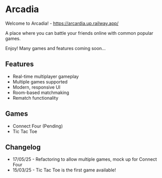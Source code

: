 # Arcadia

Welcome to Arcadia! - https://arcardia.up.railway.app/

A place where you can battle your friends online with common popular games.

Enjoy! Many games and features coming soon...

## Features

- Real-time multiplayer gameplay
- Multiple games supported
- Modern, responsive UI
- Room-based matchmaking
- Rematch functionality

## Games

- Connect Four (Pending)
- Tic Tac Toe

## Changelog

- 17/05/25 - Refactoring to allow multiple games, mock up for Connect Four
- 15/03/25 - Tic Tac Toe is the first game available!
